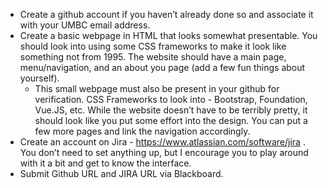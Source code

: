 - Create a github account if you haven’t already done so and associate it with your UMBC email address.
- Create a basic webpage in HTML that looks somewhat presentable. You should look into using some CSS frameworks to make it look like something not from 1995. The website should have a main page, menu/navigation, and an about you page (add a few fun things about yourself).  
  - This small webpage must also be present in your github for verification. CSS Frameworks to look into - Bootstrap, Foundation, Vue.JS, etc. While the website doesn’t have to be terribly pretty, it should look like you put some effort into the design. You can put a few more pages and link the navigation accordingly. 
- Create an account on Jira - https://www.atlassian.com/software/jira .  You don’t need to set anything up, but I encourage you to play around with it a bit and get to know the interface. 
- Submit Github URL and JIRA URL via Blackboard.
